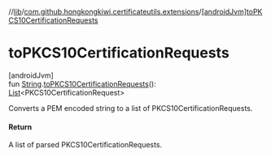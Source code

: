 //[lib](../../index.md)/[com.github.hongkongkiwi.certificateutils.extensions](index.md)/[[androidJvm]toPKCS10CertificationRequests]([android-jvm]to-p-k-c-s10-certification-requests.md)

# toPKCS10CertificationRequests

[androidJvm]\
fun [String](https://kotlinlang.org/api/latest/jvm/stdlib/kotlin/-string/index.html).[toPKCS10CertificationRequests]([android-jvm]to-p-k-c-s10-certification-requests.md)(): [List](https://kotlinlang.org/api/latest/jvm/stdlib/kotlin.collections/-list/index.html)&lt;PKCS10CertificationRequest&gt;

Converts a PEM encoded string to a list of PKCS10CertificationRequests.

#### Return

A list of parsed PKCS10CertificationRequests.
